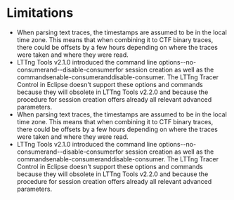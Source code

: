 # Limitations
- When parsing text traces, the timestamps are assumed to be in the local time zone. This means that when combining it to CTF binary traces, there could be offsets by a few hours depending on where the traces were taken and where they were read.
- LTTng Tools v2.1.0 introduced the command line options--no-consumerand--disable-consumerfor session creation as well as the commandsenable-consumeranddisable-consumer. The LTTng Tracer Control in Eclipse doesn't support these options and commands because they will obsolete in LTTng Tools v2.2.0 and because the procedure for session creation offers already all relevant advanced parameters.
- When parsing text traces, the timestamps are assumed to be in the local time zone. This means that when combining it to CTF binary traces, there could be offsets by a few hours depending on where the traces were taken and where they were read.
- LTTng Tools v2.1.0 introduced the command line options--no-consumerand--disable-consumerfor session creation as well as the commandsenable-consumeranddisable-consumer. The LTTng Tracer Control in Eclipse doesn't support these options and commands because they will obsolete in LTTng Tools v2.2.0 and because the procedure for session creation offers already all relevant advanced parameters.